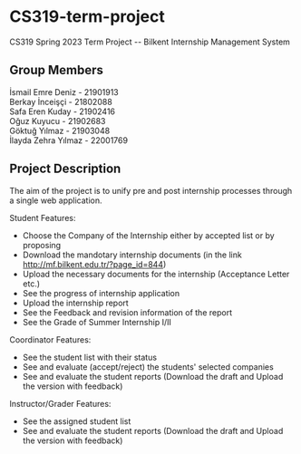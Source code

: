 # CS319-term-project
CS319 Spring 2023 Term Project -- Bilkent Internship Management System

## Group Members

İsmail Emre Deniz - 21901913\
Berkay İnceişçi - 21802088\
Safa Eren Kuday - 21902416\
Oğuz Kuyucu - 21902683\
Göktuğ Yılmaz - 21903048\
İlayda Zehra Yılmaz - 22001769

## Project Description
The aim of the project is to unify pre and post internship processes through a single web application.

Student Features:
- Choose the Company of the Internship either by accepted list or by proposing
- Download the mandotary internship documents (in the link http://mf.bilkent.edu.tr/?page_id=844)
- Upload the necessary documents for the internship (Acceptance Letter etc.)
- See the progress of internship application
- Upload the internship report
- See the Feedback and revision information of the report
- See the Grade of Summer Internship I/II 

Coordinator Features:
- See the student list with their status
- See and evaluate (accept/reject) the students' selected companies
- See and evaluate the student reports (Download the draft and Upload the version with feedback)

Instructor/Grader Features:
- See the assigned student list
- See and evaluate the student reports (Download the draft and Upload the version with feedback)
